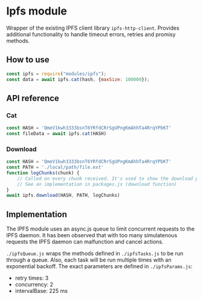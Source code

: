 # Ipfs module

Wrapper of the existing IPFS client library `ipfs-http-client`. Provides additional functionality to handle timeout errors, retries and promisy methods.

## How to use

```js
const ipfs = require("modules/ipfs");
const data = await ipfs.cat(hash, {maxSize: 100000});
```

## API reference

### Cat

```javascript
const HASH = 'QmeV1kwh3333bsnT6YRfdCRrSgUPngKmAhhTa4RrqYPbKT'
const fileData = await ipfs.cat(HASH)
```

### Download

```javascript
const HASH = 'QmeV1kwh3333bsnT6YRfdCRrSgUPngKmAhhTa4RrqYPbKT'
const PATH = './local/path/file.ext'
function logChunks(chunk) {
    // Called on every chunk received. It's used to show the download progress.
    // See an implementation in packages.js (download function)
}
await ipfs.download(HASH, PATH, logChunks)
```

## Implementation

The IPFS module uses an async.js queue to limit concurrent requests to the IPFS daemon. It has been observed that with too many simulatenous requests the IPFS daemon can malfunction and cancel actions.

`./ipfsQueue.js` wraps the methods defined in `./ipfsTasks.js` to be run through a queue. Also, each task will be run multiple times with an exponential backoff. The exact parameters are defined in `./ipfsParams.js`:

- retry times: 3
- concurrency: 2
- intervalBase: 225 ms
